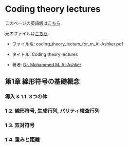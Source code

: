 # Coding theory lectures

このページの英語版は[こちら](https://fumiyanll23.github.io/MyWeblog/md/coding-theory-lectures/index_en.html).

元のファイルは[こちら](http:/site.iugaza.edu.ps/mashker/files/2010/02/coding_theory_lecturs_for_m_Al-Ashker.pdf).

- ファイル名: coding_theory_lecturs_for_m_Al-Ashker.pdf

- タイトル: Coding theory lectures

- 著者: [Dr. Mohammed M. Al-Ashker](http://site.iugaza.edu.ps/mashker/)

## 第1章 線形符号の基礎概念

### 導入 & 1.1. 3つの体

### 1.2. 線形符号, 生成行列, パリティ検査行列

### 1.3. 双対符号

### 1.4. 重みと距離
